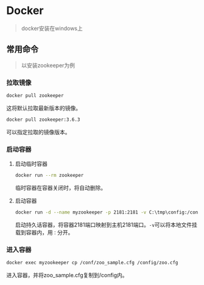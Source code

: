 # Docker

>  docker安装在windows上

## 常用命令

> 以安装zookeeper为例

### 拉取镜像

```bash
docker pull zookeeper
```

这将默认拉取最新版本的镜像。

```bash
docker pull zookeeper:3.6.3
```

可以指定拉取的镜像版本。

### 启动容器

1. 启动临时容器

   ```bash
   docker run --rm zookeeper
   ```

   临时容器在容器关闭时，将自动删除。

2. 启动容器

   ```bash
   docker run -d --name myzookeeper -p 2181:2181 -v C:\tmp\config:/config zookeeper
   ```

   启动持久话容器，将容器2181端口映射到主机2181端口。`-v`可以将本地文件挂载到容器内，用`：`分开。

### 进入容器

```bash
docker exec myzookeeper cp /conf/zoo_sample.cfg /config/zoo.cfg
```

进入容器，并将zoo_sample.cfg复制到/config内。